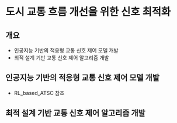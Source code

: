 # 도시 교통 흐름 개선을 위한 신호 최적화

## 개요
- 인공지능 기반의 적응형 교통 신호 제어 모델 개발
- 최적 설계 기반 교통 신호 제어 알고리즘 개발


## 인공지능 기반의 적응형 교통 신호 제어 모델 개발
- RL_based_ATSC 참조

## 최적 설계 기반 교통 신호 제어 알고리즘 개발
